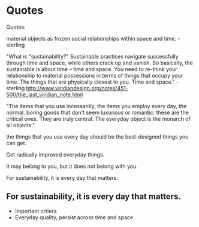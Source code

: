 # Quotes


Quotes: 

material objects as frozen social relationships within space and time. - sterling



"What is "sustainability?" Sustainable practices navigate successfully through time and space, while others crack up and vanish. So basically, the sustainable is about time – time and space. You need to re-think your relationship to material possessions in terms of things that occupy your time. The things that are physically closest to you. Time and space." - sterling
http://www.viridiandesign.org/notes/451-500/the_last_viridian_note.html

"The items that you use incessantly, the items you employ every day, the normal, boring goods that don't seem luxurious or romantic: these are the critical ones. They are truly central. The everyday object is the monarch of all objects."

the things that you use every day should be the best-designed things you can get.

Get radically improved everyday things.

    
It may belong to you, but it does not belong with you. 


 
For sustainability, it is every day that matters.

## For sustainability, it is every day that matters.

* Important crtiera
* Everyday quality, persist across time and space. 


